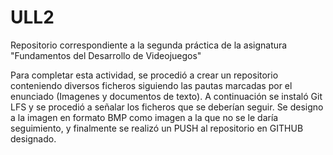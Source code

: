 # ULL2
Repositorio correspondiente a la segunda práctica de la asignatura "Fundamentos del Desarrollo de Videojuegos"

Para completar esta actividad, se procedió a crear un repositorio conteniendo diversos ficheros siguiendo las pautas marcadas por el enunciado (Imagenes y documentos de texto). A continuación se instaló Git LFS y se procedió a señalar los ficheros que se deberían seguir. Se designo a la imagen en formato BMP como imagen a la que no se le daría seguimiento, y finalmente se realizó un PUSH al repositorio en GITHUB designado.